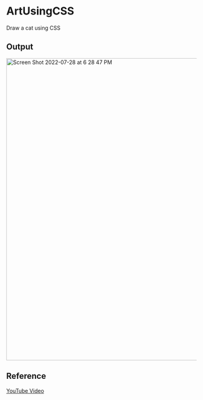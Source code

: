 # ArtUsingCSS
Draw a cat using CSS 


## Output

<img width="800" alt="Screen Shot 2022-07-28 at 6 28 47 PM" src="https://user-images.githubusercontent.com/94991403/181925964-514513c5-f677-4b7d-83fb-082c060442be.png">

## Reference
[YouTube Video](https://youtu.be/W0uw0zGRwoQ)
